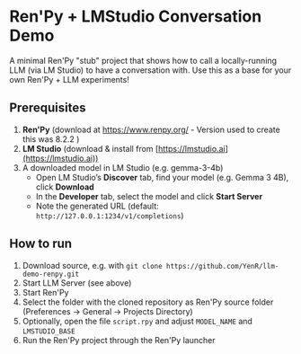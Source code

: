 # Ren'Py + LMStudio Conversation Demo

A minimal Ren'Py "stub" project that shows how to call a locally-running LLM (via LM Studio) to have a conversation with. Use this as a base for your own Ren'Py + LLM experiments!

## Prerequisites

1. **Ren'Py**  (download at https://www.renpy.org/ - Version used to create this was 8.2.2	)
2. **LM Studio** (download & install from [https://lmstudio.ai](https://lmstudio.ai))  
3. A downloaded model in LM Studio (e.g. gemma-3-4b)
   - Open LM Studio’s **Discover** tab, find your model (e.g. Gemma 3 4B), click **Download**
   - In the **Developer** tab, select the model and click **Start Server**  
   - Note the generated URL (default: `http://127.0.0.1:1234/v1/completions`)

## How to run

1. Download source, e.g. with `git clone https://github.com/YenR/llm-demo-renpy.git`
2. Start LLM Server (see above)
3. Start Ren'Py 
4. Select the folder with the cloned repository as Ren'Py source folder (Preferences -> General -> Projects Directory) 
5. Optionally, open the file `script.rpy` and adjust `MODEL_NAME` and `LMSTUDIO_BASE` 
7. Run the Ren'Py project through the Ren'Py launcher